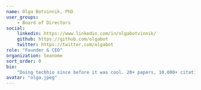 ```yaml
---
name: Olga Botvinnik, PhD
user_groups:
    - Board of Directors
social:
    linkedin: https://www.linkedin.com/in/olgabotvinnik/
    github: https://github.com/olgabot
    twitter: https://twitter.com/olgabot
role: "Founder & CEO"
organization: Seanome
sort_order: 0
bio:
    "Doing tecbhio since before it was cool. 20+ papers, 10,000+ citations. MIT, Broad Institute, Chan Zuckerberg Biohub, Arcadia, Bridge Bio"
avatar: "olga.jpeg"
---
```


